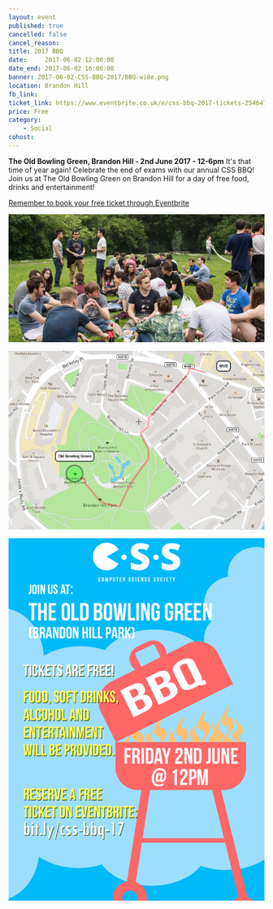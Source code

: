 ```yaml
---
layout: event
published: true
cancelled: false
cancel_reason:
title: 2017 BBQ
date:     2017-06-02 12:00:00
date_end: 2017-06-02 16:00:00
banner: 2017-06-02-CSS-BBQ-2017/BBQ-wide.png
location: Brandon Hill
fb_link:
ticket_link: https://www.eventbrite.co.uk/e/css-bbq-2017-tickets-2546474574
price: Free
category:
    - Social
cohost:
---
```


**The Old Bowling Green, Brandon Hill - 2nd June 2017 - 12-6pm**
It's that time of year again! Celebrate the end of exams with our annual CSS BBQ! Join us at The Old Bowling Green on Brandon Hill for a day of free food, drinks and entertainment!

[Remember to book your free ticket through Eventbrite](https://www.eventbrite.co.uk/e/css-bbq-2017-tickets-2546474574)

![](/assets/images/contrib/events/2017-06-02-CSS-BBQ-2017/BBQ.jpg)

![](/assets/images/contrib/events/2017-06-02-CSS-BBQ-2017/bbq-location.png)

![](/assets/images/contrib/events/2017-06-02-CSS-BBQ-2017/css-bbq-poster.png)
